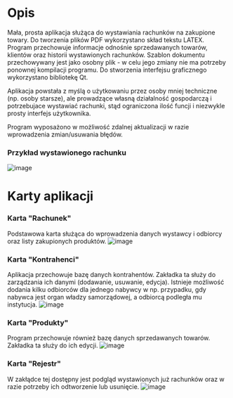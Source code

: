 # Opis
Mała, prosta aplikacja służąca do wystawiania rachunków na zakupione towary. 
Do tworzenia plików PDF wykorzystano skład tekstu LATEX. Program przechowuje informacje odnośnie sprzedawanych towarów, klientów oraz historii wystawionych rachunków. Szablon dokumentu przechowywany jest jako osobny plik - w celu jego zmiany nie ma potrzeby ponownej kompilacji programu. Do stworzenia interfejsu graficznego wykorzystano bibliotekę Qt. 

Aplikacja powstała z myślą o użytkowaniu przez osoby mniej techniczne (np. osoby starsze), ale prowadzące własną działalność gospodarczą i potrzebujace wystawiać rachunki, stąd ograniczona ilość funcji i niezwykle prosty interfejs użytkownika. 

Program wyposażono w możliwość zdalnej aktualizacji w razie wprowadzenia zmian/usuwania błędów.

### Przykład wystawionego rachunku
![image](https://github.com/Marcel129/SmallBussinesApplication/assets/62217145/b2c1f2e8-6691-4a09-8ea5-0b075c27e499)

# Karty aplikacji
### Karta "Rachunek"
Podstawowa karta służąca do wprowadzenia danych wystawcy i odbiorcy oraz listy zakupionych produktów.
![image](https://github.com/Marcel129/SmallBussinesApplication/assets/62217145/a00cb22d-0c7c-4344-82b9-f7e828caa57d)

### Karta "Kontrahenci"
Aplikacja przechowuje bazę danych kontrahentów. Zakładka ta służy do zarządzania ich danymi (dodawanie, usuwanie, edycja). Istnieje możliwość dodania kilku odbiorców dla jednego nabywcy w np. przypadku, gdy nabywca jest organ władzy samorządowej, a odbiorcą podległa mu instytucja.
![image](https://github.com/Marcel129/SmallBussinesApplication/assets/62217145/10e61e20-bf2e-48df-8348-758078046b6e)

### Karta "Produkty"
Program przechowuje również bazę danych sprzedawanych towarów. Zakładka ta służy do ich edycji.
![image](https://github.com/Marcel129/SmallBussinesApplication/assets/62217145/9e6bccb8-9734-4513-a772-1d2954156a9a)

### Karta "Rejestr"
W zakłądce tej dostępny jest podgląd wystawionych już rachunków oraz w razie potrzeby ich odtworzenie lub usunięcie.
![image](https://github.com/Marcel129/SmallBussinesApplication/assets/62217145/63b44666-42ee-4a0f-8103-a9eb3c5fffa1)

